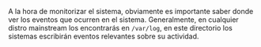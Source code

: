 A la hora de monitorizar el sistema, obviamente es importante saber donde ver los eventos que ocurren en el sistema.
Generalmente, en cualquier distro mainstream los encontrarás en `/var/log`, en este directorio los sistemas escribirán eventos relevantes sobre su actividad.

